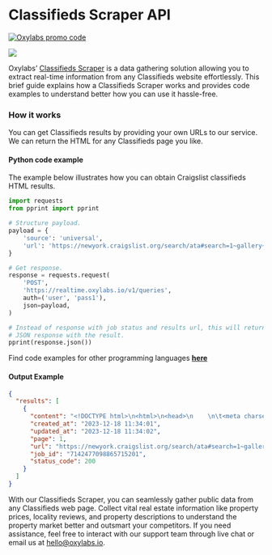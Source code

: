 # Classifieds Scraper API

[![Oxylabs promo code](https://user-images.githubusercontent.com/129506779/250792357-8289e25e-9c36-4dc0-a5e2-2706db797bb5.png)](https://oxylabs.go2cloud.org/aff_c?offer_id=7&aff_id=877&url_id=112)

[![](https://dcbadge.vercel.app/api/server/eWsVUJrnG5)](https://discord.gg/GbxmdGhZjq)

Oxylabs’ [Classifieds Scraper](https://oxylabs.io/products/scraper-api/web/classifieds-scraper?utm_source=github&utm_medium=repositories&utm_campaign=product) is a data gathering solution allowing you to extract real-time information from any Classifieds website effortlessly. This brief guide explains how a Classifieds Scraper works and provides code examples to understand better how you can use it hassle-free.

### How it works

You can get Classifieds results by providing your own URLs to our service. We can return the HTML for any Classifieds page you like.

#### Python code example

The example below illustrates how you can obtain Craigslist classifieds HTML results.

```python
import requests
from pprint import pprint

# Structure payload.
payload = {
    'source': 'universal',
    'url': 'https://newyork.craigslist.org/search/ata#search=1~gallery~0~0'
}

# Get response.
response = requests.request(
    'POST',
    'https://realtime.oxylabs.io/v1/queries',
    auth=('user', 'pass1'),
    json=payload,
)

# Instead of response with job status and results url, this will return the
# JSON response with the result.
pprint(response.json())
```
Find code examples for other programming languages [**here**](https://github.com/oxylabs/classifieds-scraper/tree/main/code%20examples)

#### Output Example
```json
{
  "results": [
    {
      "content": "<!DOCTYPE html>\n<html>\n<head>\n    \n\t<meta charset=\"UTF-8\">\n\t<meta http-equiv=\"X-UA-Compatible\" conte ... </html>",
      "created_at": "2023-12-18 11:34:01",
      "updated_at": "2023-12-18 11:34:02",
      "page": 1,
      "url": "https://newyork.craigslist.org/search/ata#search=1~gallery~0~0",
      "job_id": "7142477098865715201",
      "status_code": 200
    }
  ]
}
```
With our Classifieds Scraper, you can seamlessly gather public data from any Classifieds web page. Collect vital real estate information like property prices, locality reviews, and property descriptions to understand the property market better and outsmart your competitors. If you need assistance, feel free to interact with our support team through live chat or email us at hello@oxylabs.io.
